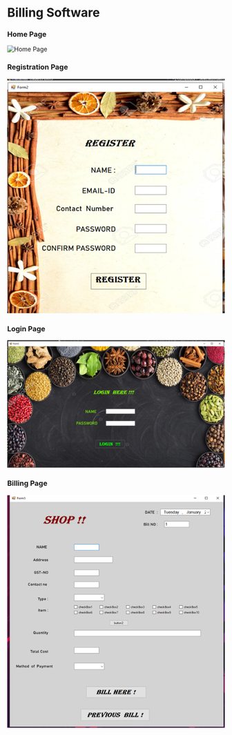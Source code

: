 # Billing Software 

### Home Page
![Home Page](main.png)


### Registration Page
![Registration Page](Registration.png)

### Login Page
![Login page](Login.png)

### Billing Page
![Billing Page](Shop.png)


